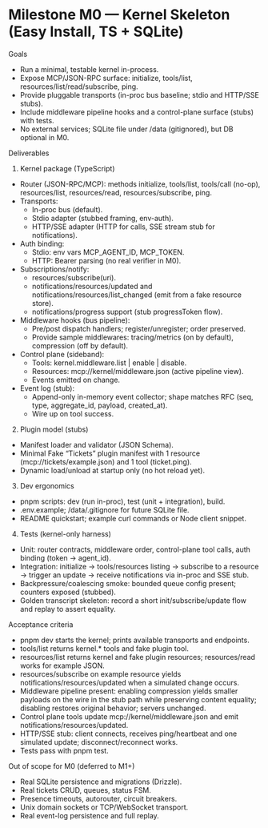 # Milestone M0 — Kernel Skeleton (Easy Install, TS + SQLite)

Goals

- Run a minimal, testable kernel in-process.
- Expose MCP/JSON-RPC surface: initialize, tools/list, resources/list/read/subscribe, ping.
- Provide pluggable transports (in-proc bus baseline; stdio and HTTP/SSE stubs).
- Include middleware pipeline hooks and a control-plane surface (stubs) with tests.
- No external services; SQLite file under /data (gitignored), but DB optional in M0.

Deliverables

1. Kernel package (TypeScript)

- Router (JSON-RPC/MCP): methods initialize, tools/list, tools/call (no-op), resources/list, resources/read, resources/subscribe, ping.
- Transports:
  - In-proc bus (default).
  - Stdio adapter (stubbed framing, env-auth).
  - HTTP/SSE adapter (HTTP for calls, SSE stream stub for notifications).
- Auth binding:
  - Stdio: env vars MCP_AGENT_ID, MCP_TOKEN.
  - HTTP: Bearer <token> parsing (no real verifier in M0).
- Subscriptions/notify:
  - resources/subscribe(uri).
  - notifications/resources/updated and notifications/resources/list_changed (emit from a fake resource store).
  - notifications/progress support (stub progressToken flow).
- Middleware hooks (bus pipeline):
  - Pre/post dispatch handlers; register/unregister; order preserved.
  - Provide sample middlewares: tracing/metrics (on by default), compression (off by default).
- Control plane (sideband):
  - Tools: kernel.middleware.list | enable | disable.
  - Resources: mcp://kernel/middleware.json (active pipeline view).
  - Events emitted on change.
- Event log (stub):
  - Append-only in-memory event collector; shape matches RFC (seq, type, aggregate_id, payload, created_at).
  - Wire up on tool success.

2. Plugin model (stubs)

- Manifest loader and validator (JSON Schema).
- Minimal Fake “Tickets” plugin manifest with 1 resource (mcp://tickets/example.json) and 1 tool (ticket.ping).
- Dynamic load/unload at startup only (no hot reload yet).

3. Dev ergonomics

- pnpm scripts: dev (run in-proc), test (unit + integration), build.
- .env.example; /data/.gitignore for future SQLite file.
- README quickstart; example curl commands or Node client snippet.

4. Tests (kernel-only harness)

- Unit: router contracts, middleware order, control-plane tool calls, auth binding (token → agent_id).
- Integration: initialize → tools/resources listing → subscribe to a resource → trigger an update → receive notifications via in-proc and SSE stub.
- Backpressure/coalescing smoke: bounded queue config present; counters exposed (stubbed).
- Golden transcript skeleton: record a short init/subscribe/update flow and replay to assert equality.

Acceptance criteria

- pnpm dev starts the kernel; prints available transports and endpoints.
- tools/list returns kernel.\* tools and fake plugin tool.
- resources/list returns kernel and fake plugin resources; resources/read works for example JSON.
- resources/subscribe on example resource yields notifications/resources/updated when a simulated change occurs.
- Middleware pipeline present: enabling compression yields smaller payloads on the wire in the stub path while preserving content equality; disabling restores original behavior; servers unchanged.
- Control plane tools update mcp://kernel/middleware.json and emit notifications/resources/updated.
- HTTP/SSE stub: client connects, receives ping/heartbeat and one simulated update; disconnect/reconnect works.
- Tests pass with pnpm test.

Out of scope for M0 (deferred to M1+)

- Real SQLite persistence and migrations (Drizzle).
- Real tickets CRUD, queues, status FSM.
- Presence timeouts, autorouter, circuit breakers.
- Unix domain sockets or TCP/WebSocket transport.
- Real event-log persistence and full replay.
